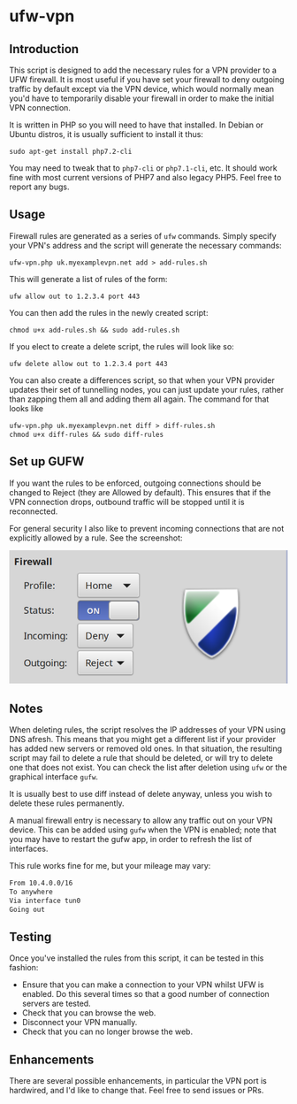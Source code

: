 ufw-vpn
=======

Introduction
------------

This script is designed to add the necessary rules for a VPN provider to a UFW firewall. It is
most useful if you have set your firewall to deny outgoing traffic by default except via the
VPN device, which would normally mean you'd have to temporarily disable your firewall in order
to make the initial VPN connection.

It is written in PHP so you will need to have that installed. In Debian or Ubuntu distros, it
is usually sufficient to install it thus:

    sudo apt-get install php7.2-cli

You may need to tweak that to `php7-cli` or `php7.1-cli`, etc. It should work fine with most
current versions of PHP7 and also legacy PHP5. Feel free to report any bugs.

Usage
-----

Firewall rules are generated as a series of `ufw` commands. Simply specify your VPN's
address and the script will generate the necessary commands:

    ufw-vpn.php uk.myexamplevpn.net add > add-rules.sh

This will generate a list of rules of the form:

    ufw allow out to 1.2.3.4 port 443

You can then add the rules in the newly created script:

    chmod u+x add-rules.sh && sudo add-rules.sh

If you elect to create a delete script, the rules will look like so:

    ufw delete allow out to 1.2.3.4 port 443

You can also create a differences script, so that when your VPN provider updates their
set of tunnelling nodes, you can just update your rules, rather than zapping them all
and adding them all again. The command for that looks like

    ufw-vpn.php uk.myexamplevpn.net diff > diff-rules.sh
    chmod u+x diff-rules && sudo diff-rules

Set up GUFW
---

If you want the rules to be enforced, outgoing connections should be changed to Reject (they
are Allowed by default). This ensures that if the VPN connection drops, outbound traffic will
be stopped until it is reconnected.

For general security I also like to prevent incoming connections that are not explicitly allowed
by a rule. See the screenshot:

![GUFW config][1]

[1]: docs/gufw-config.png

Notes
-----

When deleting rules, the script resolves the IP addresses of your VPN using DNS afresh. This
means that you might get a different list if your provider has added new servers or removed
old ones. In that situation, the resulting script may fail to delete a rule that should be
deleted, or will try to delete one that does not exist. You can check the list after deletion
using `ufw` or the graphical interface `gufw`.

It is usually best to use diff instead of delete anyway, unless you wish to delete
these rules permanently.

A manual firewall entry is necessary to allow any traffic out on your VPN device. This can
be added using `gufw` when the VPN is enabled; note that you may have to restart the gufw
app, in order to refresh the list of interfaces.

This rule works fine for me, but your mileage may vary:

    From 10.4.0.0/16
    To anywhere
    Via interface tun0
    Going out

Testing
-------

Once you've installed the rules from this script, it can be tested in this fashion:

* Ensure that you can make a connection to your VPN whilst UFW is enabled. Do this
  several times so that a good number of connection servers are tested.
* Check that you can browse the web.
* Disconnect your VPN manually.
* Check that you can no longer browse the web.

Enhancements
------------

There are several possible enhancements, in particular the VPN port is hardwired, and I'd like
to change that. Feel free to send issues or PRs.

